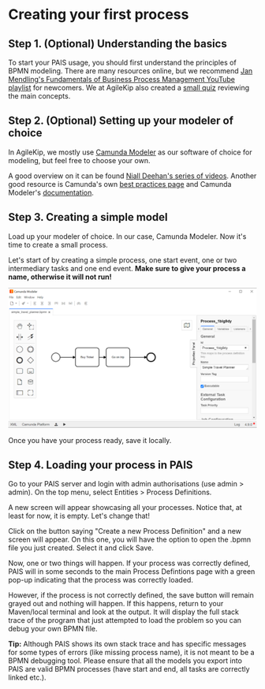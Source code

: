 # Creating your first process

## Step 1. (Optional) Understanding the basics
To start your PAIS usage, you should first understand the principles of BPMN modeling. There are many resources online, but we recommend [Jan Mendling's Fundamentals of Business Process Management YouTube playlist](https://www.youtube.com/playlist?list=PL9iw99lS3Prj5VoC4Bwhmj9Wawd2r-Vtt) for newcomers. We at AgileKip also created a [small quiz](https://view.genial.ly/6025550452072e0d9251a95c/game-breakout-bpmn-testing
) reviewing the main concepts.

## Step 2. (Optional) Setting up your modeler of choice

In AgileKip, we mostly use [Camunda Modeler](https://camunda.com/download/modeler/) as our software of choice for modeling, but feel free to choose your own.

A good overview on it can be found [Niall Deehan's series of videos](https://www.youtube.com/watch?v=TlFojzQNopA). Another good resource is Camunda's own [best practices page](https://camunda.com/best-practices/building-flexibility-into-bpmn-models/
) and Camunda Modeler's [documentation](https://docs.camunda.org/manual/7.15/modeler/bpmn/).

## Step 3. Creating a simple model

Load up your modeler of choice. In our case, Camunda Modeler. Now it's time to create a small process.

Let's start of by creating a simple process, one start event, one or two intermediary tasks and one end event. **Make sure to give your process a name, otherwise it will not run!**

![BPMN example](images/guide_2/simple_process.PNG)

Once you have your process ready, save it locally.

## Step 4. Loading your process in PAIS

Go to your PAIS server and login with admin authorisations (use admin > admin). On the top menu, select Entities > Process Definitions.

A new screen will appear showcasing all your processes. Notice that, at least for now, it is empty. Let's change that!

Click on the button saying "Create a new Process Definition" and a new screen will appear. On this one, you will have the option to open the .bpmn file you just created. Select it and click Save.

Now, one or two things will happen. If your process was correctly defined, PAIS will in some seconds to the main Process Defintions page with a green pop-up indicating that the process was correctly loaded.

However, if the process is not correctly defined, the save button will remain grayed out and nothing will happen. If this happens, return to your Maven/local terminal and look at the output. It will display the full stack trace of the program that just attempted to load the problem so you can debug your own BPMN file.

**Tip:** Although PAIS shows its own stack trace and has specific messages for some types of errors (like missing process name), it is not meant to be a BPMN debugging tool. Please ensure that all the models you export into PAIS are valid BPMN processes (have start and end, all tasks are correctly linked etc.).